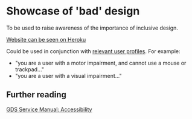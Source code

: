 # Showcase of 'bad' design
To be used to raise awareness of the importance of inclusive design.

[Website can be seen on Heroku]( https://accessibility-horror-show.herokuapp.com/)

Could be used in conjunction with [relevant user profiles](https://www.gov.uk/government/publications/understanding-disabilities-and-impairments-user-profiles). For example:
- "you are a user with a motor impairment, and cannot use a mouse or trackpad..."
- "you are a user with a visual impairment..."


Further reading
------------
[GDS Service Manual: Accessibility](https://www.gov.uk/service-manual/helping-people-to-use-your-service/making-your-service-accessible-an-introduction)
